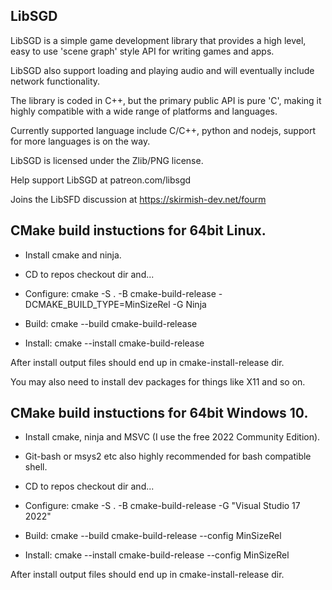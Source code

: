 ## LibSGD

LibSGD is a simple game development library that provides a high level, easy to use 'scene graph' style API for writing games and apps.

LibSGD also support loading and playing audio and will eventually include network functionality.

The library is coded in C++, but the primary public API is pure 'C', making it highly compatible with a wide range of platforms and languages.

Currently supported language include C/C++, python and nodejs, support for more languages is on the way.

LibSGD is licensed under the Zlib/PNG license.

Help support LibSGD at patreon.com/libsgd

Joins the LibSFD discussion at https://skirmish-dev.net/fourm


## CMake build instuctions for 64bit Linux.

* Install cmake and ninja.

* CD to repos checkout dir and...

* Configure: cmake -S . -B cmake-build-release -DCMAKE_BUILD_TYPE=MinSizeRel -G Ninja

* Build: cmake --build cmake-build-release

* Install: cmake --install cmake-build-release

After install output files should end up in cmake-install-release dir.

You may also need to install dev packages for things like X11 and so on.


## CMake build instuctions for 64bit Windows 10.

* Install cmake, ninja and MSVC (I use the free 2022 Community Edition).

* Git-bash or msys2 etc also highly recommended for bash compatible shell.

* CD to repos checkout dir and...

* Configure: cmake -S . -B cmake-build-release -G "Visual Studio 17 2022"

* Build: cmake --build cmake-build-release --config MinSizeRel

* Install: cmake --install cmake-build-release --config MinSizeRel

After install output files should end up in cmake-install-release dir.

